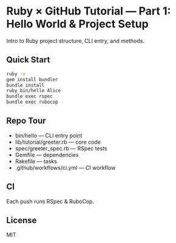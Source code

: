 # Ruby × GitHub Tutorial — Part 1: Hello World & Project Setup

Intro to Ruby project structure, CLI entry, and methods.

## Quick Start
```bash
ruby -v
gem install bundler
bundle install
ruby bin/hello Alice
bundle exec rspec
bundle exec rubocop
```

## Repo Tour
- bin/hello — CLI entry point
- lib/tutorial/greeter.rb — core code
- spec/greeter_spec.rb — RSpec tests
- Gemfile — dependencies
- Rakefile — tasks
- .github/workflows/ci.yml — CI workflow

## CI
Each push runs RSpec & RuboCop.

## License
MIT
